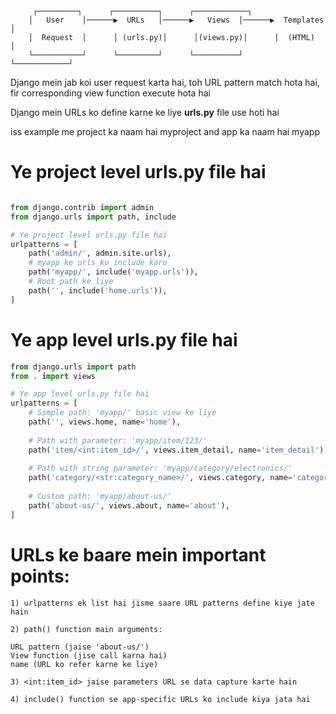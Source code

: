 ```
     ┌─────────┐      ┌──────────┐      ┌────────────┐
    │   User    │──────▶  URLs   │──────▶   Views  │──────▶  Templates │
    │  Request  │      │ (urls.py)│      │(views.py)│      │  (HTML)    │
    └───────────┘      └─────────┘      └──────────┘      └────────────┘
```

Django mein jab koi user request karta hai, toh URL pattern match hota hai, fir corresponding view function execute hota hai

Django mein URLs ko define karne ke liye **urls.py** file use hoti hai

iss example me project ka naam hai myproject and app ka naam hai myapp

# Ye project level urls.py file hai

```python

from django.contrib import admin
from django.urls import path, include

# Ye project level urls.py file hai
urlpatterns = [
    path('admin/', admin.site.urls),
    # myapp ke urls ko include karo
    path('myapp/', include('myapp.urls')),
    # Root path ke liye
    path('', include('home.urls')),
]
```

# Ye app level urls.py file hai

```python
from django.urls import path
from . import views

# Ye app level urls.py file hai
urlpatterns = [
    # Simple path: 'myapp/' basic view ke liye
    path('', views.home, name='home'),
    
    # Path with parameter: 'myapp/item/123/'
    path('item/<int:item_id>/', views.item_detail, name='item_detail'),
    
    # Path with string parameter: 'myapp/category/electronics/'
    path('category/<str:category_name>/', views.category, name='category'),
    
    # Custom path: 'myapp/about-us/'
    path('about-us/', views.about, name='about'),
]
```



# URLs ke baare mein important points:

```text
1) urlpatterns ek list hai jisme saare URL patterns define kiye jate hain

2) path() function main arguments:

URL pattern (jaise 'about-us/')
View function (jise call karna hai)
name (URL ko refer karne ke liye)

3) <int:item_id> jaise parameters URL se data capture karte hain

4) include() function se app-specific URLs ko include kiya jata hai
```
